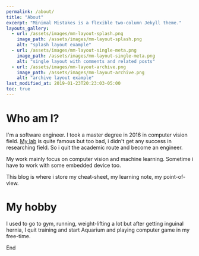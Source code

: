 ```yaml
---
permalink: /about/
title: "About"
excerpt: "Minimal Mistakes is a flexible two-column Jekyll theme."
layouts_gallery:
  - url: /assets/images/mm-layout-splash.png
    image_path: /assets/images/mm-layout-splash.png
    alt: "splash layout example"
  - url: /assets/images/mm-layout-single-meta.png
    image_path: /assets/images/mm-layout-single-meta.png
    alt: "single layout with comments and related posts"
  - url: /assets/images/mm-layout-archive.png
    image_path: /assets/images/mm-layout-archive.png
    alt: "archive layout example"
last_modified_at: 2019-01-23T20:23:03-05:00
toc: true
---
```


# Who am I?

I'm a software engineer. 
I took a master degree in 2016 in computer vision field. 
[My lab](http://mm.cs.uec.ac.jp/) is quite famous but too bad, 
i didn't get any success in researching field. 
So i quit the academic route and become an engineer.

My work mainly focus on computer vision and machine learning.
Sometime i have to work with some embedded device too.

This blog is where i store my cheat-sheet, my learning note, my point-of-view. 

# My hobby

I used to go to gym, running, weight-lifting a lot but after getting inguinal hernia, 
I quit training and start Aquarium and playing computer game in my free-time. 

End